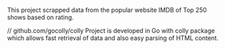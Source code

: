 This project scrapped data from the popular website IMDB of Top 250 shows based on rating.

// github.com/gocolly/colly
Project is developed in Go with colly package which allows fast retrieval of data and also easy parsing of HTML content.
